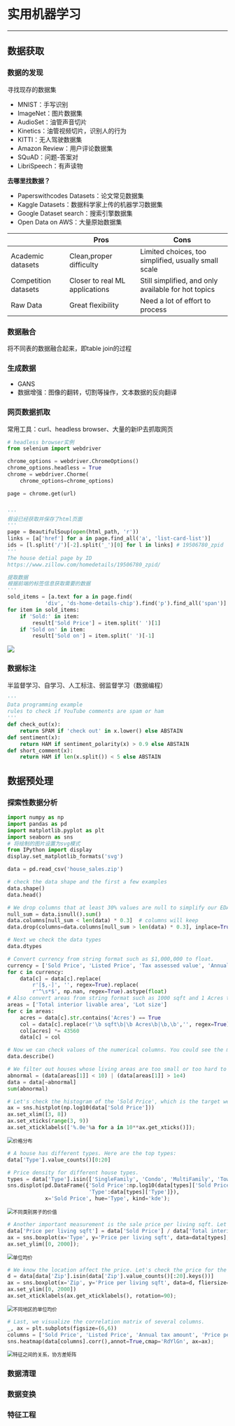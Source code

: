 # 实用机器学习

***

## 数据获取

### 数据的发现

寻找现存的数据集

- MNIST：手写识别
- ImageNet：图片数据集
- AudioSet：油管声音切片
- Kinetics：油管视频切片，识别人的行为
- KITTI：无人驾驶数据集
- Amazon Review：用户评论数据集
- SQuAD：问题-答案对
- LibriSpeech：有声读物

**去哪里找数据？**

- Paperswithcodes Datasets：论文常见数据集
- Kaggle Datasets：数据科学家上传的机器学习数据集
- Google Dataset search：搜索引擎数据集
- Open Data on AWS：大量原始数据集

|                      | Pros                           | Cons                                                 |
| -------------------- | ------------------------------ | ---------------------------------------------------- |
| Academic datasets    | Clean,proper difficulty        | Limited choices, too simplified, usually small scale |
| Competition datasets | Closer to real ML applications | Still simplified, and only available for hot topics  |
| Raw Data             | Great flexibility              | Need a lot of effort to process                      |

### 数据融合

将不同表的数据融合起来，即table join的过程

### 生成数据

- GANS
- 数据增强：图像的翻转，切割等操作，文本数据的反向翻译

### 网页数据抓取

常用工具：curl、headless browser、大量的新IP去抓取网页

```python
# headless browser实例
from selenium import webdriver

chrome_options = webdriver.ChromeOptions()
chrome_options.headless = True
chrome = webdriver.Chorme(
	chrome_options=chrome_options)

page = chrome.get(url)


'''
假设已经获取并保存了html页面
'''
page = BeautifulSoup(open(html_path, 'r'))
links = [a['href'] for a in page.find_all('a', 'list-card-list')]
ids = [l.split('/')[-2].split('_')[0] for l in links] # 19506780_zpid
'''
The house detial page by ID
https://www.zillow.com/homedetails/19506780_zpid/

提取数据
根据前端的标签信息获取需要的数据
'''
sold_items = [a.text for a in page.find(
			'div', 'ds-home-details-chip').find('p').find_all('span')]
for item in sold_items:
    if 'Sold:' in item:
        result['Sold Price'] = item.split(' ')[1]
    if 'Sold on' in item:
        result['Sold on'] = item.split(' ')[-1]
```

![](./assets/%E5%B1%8F%E5%B9%95%E6%88%AA%E5%9B%BE%202023-09-17%20111746.png)

### 数据标注

半监督学习、自学习、人工标注、弱监督学习（数据编程）

```python
'''
Data programming example
rules to check if YouTube comments are spam or ham
'''
def check_out(x):
    return SPAM if 'check out' in x.lower() else ABSTAIN
def sentiment(x):
    return HAM if sentiment_polarity(x) > 0.9 else ABSTAIN
def short_comment(x):
    return HAM if len(x.split()) < 5 else ABSTAIN
```



## 数据预处理

### 探索性数据分析

```python
import numpy as np
import pandas as pd
import matplotlib.pyplot as plt
import seaborn as sns
# 将绘制的图片设置为svg模式
from IPython import display
display.set_matplotlib_formats('svg')

data = pd.read_csv('house_sales.zip')

# check the data shape and the first a few examples
data.shape()
data.head()

# We drop columns that at least 30% values are null to simplify our EDA.
null_sum = data.isnull().sum()
data.columns[null_sum < len(data) * 0.3]  # columns will keep
data.drop(columns=data.columns[null_sum > len(data) * 0.3], inplace=True)

# Next we check the data types
data.dtypes

# Convert currency from string format such as $1,000,000 to float.
currency = ['Sold Price', 'Listed Price', 'Tax assessed value', 'Annual tax amount']
for c in currency:
    data[c] = data[c].replace(
        r'[$,-]', '', regex=True).replace(
        r'^\s*$', np.nan, regex=True).astype(float)
# Also convert areas from string format such as 1000 sqft and 1 Acres to float as well.
areas = ['Total interior livable area', 'Lot size']
for c in areas:
    acres = data[c].str.contains('Acres') == True
    col = data[c].replace(r'\b sqft\b|\b Acres\b|\b,\b','', regex=True).astype(float)
    col[acres] *= 43560
    data[c] = col

# Now we can check values of the numerical columns. You could see the min and max values for several columns do not make sense.
data.describe()

# We filter out houses whose living areas are too small or too hard to simplify the visualization later.
abnormal = (data[areas[1]] < 10) | (data[areas[1]] > 1e4)
data = data[~abnormal]
sum(abnormal)

# Let's check the histogram of the 'Sold Price', which is the target we want to predict.
ax = sns.histplot(np.log10(data['Sold Price']))
ax.set_xlim([3, 8])
ax.set_xticks(range(3, 9))
ax.set_xticklabels(['%.0e'%a for a in 10**ax.get_xticks()]);
```

<img src="./assets/%E5%B1%8F%E5%B9%95%E6%88%AA%E5%9B%BE%202023-09-17%20164642.png" alt="价格分布" style="zoom:80%;" />

```python
# A house has different types. Here are the top types:
data['Type'].value_counts()[0:20]

# Price density for different house types.
types = data['Type'].isin(['SingleFamily', 'Condo', 'MultiFamily', 'Townhouse'])
sns.displot(pd.DataFrame({'Sold Price':np.log10(data[types]['Sold Price']),
                          'Type':data[types]['Type']}),
            x='Sold Price', hue='Type', kind='kde');
```

<img src="./assets/%E5%B1%8F%E5%B9%95%E6%88%AA%E5%9B%BE%202023-09-17%20164715.png" alt="不同类别房子的价值" style="zoom:80%;" />

```python
# Another important measurement is the sale price per living sqft. Let's check the differences between different house types.
data['Price per living sqft'] = data['Sold Price'] / data['Total interior livable area']
ax = sns.boxplot(x='Type', y='Price per living sqft', data=data[types], fliersize=0)
ax.set_ylim([0, 2000]);
```

<img src="./assets/%E5%B1%8F%E5%B9%95%E6%88%AA%E5%9B%BE%202023-09-17%20164728.png" alt="单位均价" style="zoom:80%;" />

```python
# We know the location affect the price. Let's check the price for the top 20 zip codes.
d = data[data['Zip'].isin(data['Zip'].value_counts()[:20].keys())]
ax = sns.boxplot(x='Zip', y='Price per living sqft', data=d, fliersize=0)
ax.set_ylim([0, 2000])
ax.set_xticklabels(ax.get_xticklabels(), rotation=90);
```

<img src="./assets/%E5%B1%8F%E5%B9%95%E6%88%AA%E5%9B%BE%202023-09-17%20164741.png" alt="不同地区的单位均价" style="zoom:80%;" />

```python
# Last, we visualize the correlation matrix of several columns.
_, ax = plt.subplots(figsize=(6,6))
columns = ['Sold Price', 'Listed Price', 'Annual tax amount', 'Price per living sqft', 'Elementary School Score', 'High School Score']
sns.heatmap(data[columns].corr(),annot=True,cmap='RdYlGn', ax=ax);
```

<img src="./assets/%E5%B1%8F%E5%B9%95%E6%88%AA%E5%9B%BE%202023-09-17%20164800.png" alt="特征之间的关系，协方差矩阵" style="zoom:80%;" />



### 数据清理

### 数据变换

### 特征工程



